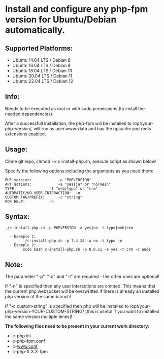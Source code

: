 # Install and configure any php-fpm version for Ubuntu/Debian automatically.

<h2>Supported Platforms:</h2>

 - Ubuntu 14.04 LTS / Debian 8
 - Ubuntu 16.04 LTS / Debian 9
 - Ubuntu 18.04 LTS / Debian 10
 - Ubuntu 20.04 LTS / Debian 11
 - Ubuntu 22.04 LTS / Debian 12

<h2>Info:</h2>
Needs to be executed as root or with sudo permissions (to install the needed dependencies). 
 
After a successfull installation, the php-fpm will be installed to /opt/your-php-version/, will run as user www-data and has the opcache and redis extensions enabled. 

<h2>Usage:</h2>
Clone git repo, chmod +x c-install-php.sh, execute script as shown below! 

Specify the following options including the arguments as you need them:
```
PHP version:			-p "PHPVERSION"
APT actions:			-a "yes|ja" or "no|nein"
TYPE:				-t "web|typo" or "crm"
AUTOMATIC/NO USER INTERACTION:	-n
CUSTOM TAG/PREFIX:		-c "string"
FOR HELP:			-h

```

<h2>Syntax:</h2>

```
./c-install-php.sh -p PHPVERSION -a yes|no -t typo|web|crm 
	
  - Example 1: 
		./c-install-php.sh -p 7.4.24 -a no -t typo -n
  - Example 2: 
		sudo bash c-install-php.sh -p 8.0.11 -a yes -t crm -c audi 

```
<h2>Note:</h2>

The parameter "-p", "-a" and "-t" are required - the other ones are optional!

If "-n" is specified then any user interactions are omitted. This means that the current php websocket will be overwritten if there is already an installed php version of the same branch!

If "-c custom-string" is specified then php will be installed to /opt/your-php-version-YOUR-CUSTOM-STRING/ [this is useful if you want to installed the same version multiple times]!

**The following files need to be present in your current work directory:**
- c-php.ini 
- c-php-fpm.conf 
- c-www.conf 
- c-php-X.X.X-fpm 
 
